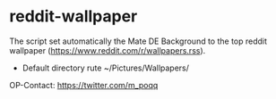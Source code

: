 # reddit-wallpaper
The script set automatically the Mate DE Background to the top reddit wallpaper (https://www.reddit.com/r/wallpapers.rss).
+ Default directory rute ~/Pictures/Wallpapers/


OP-Contact: https://twitter.com/m_poqq
